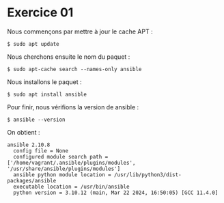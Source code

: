 # Exercice 01  

Nous commençons par mettre à jour le cache APT :  

```console
$ sudo apt update
```
Nous cherchons ensuite le nom du paquet :  

```console
$ sudo apt-cache search --names-only ansible
```

Nous installons le paquet :  

```console
$ sudo apt install ansible
```

Pour finir, nous vérifions la version de ansible :  

```console
$ ansible --version
```

On obtient :  

```
ansible 2.10.8
  config file = None
  configured module search path = ['/home/vagrant/.ansible/plugins/modules', '/usr/share/ansible/plugins/modules']
  ansible python module location = /usr/lib/python3/dist-packages/ansible
  executable location = /usr/bin/ansible
  python version = 3.10.12 (main, Mar 22 2024, 16:50:05) [GCC 11.4.0]
```
